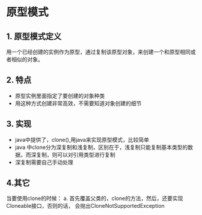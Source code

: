# 原型模式

## 1. 原型模式定义
用一个已经创建的实例作为原型，通过复制该原型对象，来创建一个和原型相同或者相似的对象。
## 2. 特点
- 原型实例里面指定了要创建的对象种类
- 用这种方式创建非常高效，不需要知道对象创建的细节
## 3. 实现
- java中提供了，clone(),用java来实现原型模式，比较简单
- java 中clone分为深复制和浅复制，区别在于，浅复制只能复制基本类型的数据，而深复制，则可以对引用类型进行复制
- 深复制需要自己手动处理
## 4.其它
当要使用clone的时候：
a. 首先覆盖父类的，clone的方法，然后，还要实现Cloneable接口，否则的话， 会抛出CloneNotSupportedException